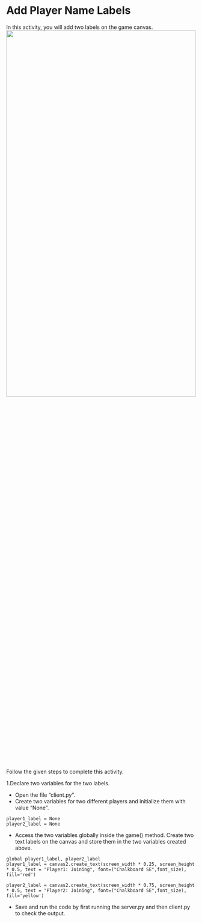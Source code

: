Add Player Name Labels
======================
In this activity, you will add two labels on the game canvas.
<img src= "https://s3.amazonaws.com/media-p.slid.es/uploads/1525749/images/10927634/sa1img.png" width = "100%" height = "50%">




Follow the given steps to complete this activity.




1.Declare two variables for the two labels.
* Open the file “client.py”.
* Create two variables for two different players and initialize them with value “None”.
```
player1_label = None
player2_label = None
```


* Access the two variables globally inside the game() method. Create two text labels on the canvas and store them in the two variables created above.
```
global player1_label, player2_label
player1_label = canvas2.create_text(screen_width * 0.25, screen_height * 0.5, text = "Player1: Joining", font=("Chalkboard SE",font_size), fill='red')
   
player2_label = canvas2.create_text(screen_width * 0.75, screen_height * 0.5, text = "Player2: Joining", font=("Chalkboard SE",font_size), fill='yellow')
```


* Save and run the code by first running the server.py and then client.py to check the output.
